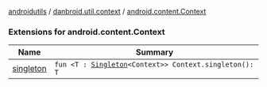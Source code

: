 [androidutils](../../index.md) / [danbroid.util.context](../index.md) / [android.content.Context](./index.md)

### Extensions for android.content.Context

| Name | Summary |
|---|---|
| [singleton](singleton.md) | `fun <T : `[`Singleton`](../-singleton/index.md)`<Context>> Context.singleton(): T` |
